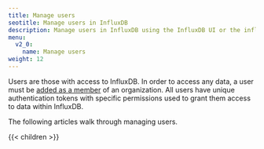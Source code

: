```yaml
---
title: Manage users
seotitle: Manage users in InfluxDB
description: Manage users in InfluxDB using the InfluxDB UI or the influx CLI.
menu:
  v2_0:
    name: Manage users
weight: 12
---
```


Users are those with access to InfluxDB.
In order to access any data, a user must be [added as a member](/v2.0/organizations/members/add) of an organization.
All users have unique authentication tokens with specific permissions used to grant them access to data within InfluxDB.

The following articles walk through managing users.

{{< children >}}
